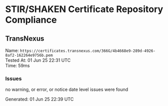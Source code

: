 # STIR/SHAKEN Certificate Repository Compliance

## TransNexus

Name: `https://certificates.transnexus.com/366G/4b4668e9-289d-4926-8af2-162264e9756b.pem`\
Tested At: 01 Jun 25 22:31 UTC\
Time: 59ms

### Issues

no warning, or error, or notice date level issues were found

Generated: 01 Jun 25 22:39 UTC